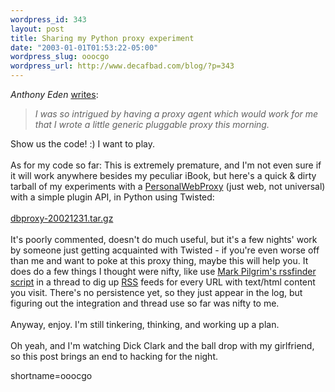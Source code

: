```yaml
--- 
wordpress_id: 343
layout: post
title: Sharing my Python proxy experiment
date: "2003-01-01T01:53:22-05:00"
wordpress_slug: ooocgo
wordpress_url: http://www.decafbad.com/blog/?p=343
---
```

<cite>Anthony Eden</cite> <a href="http://roller.anthonyeden.com/page/aeden/20021230#re_upp_take_2" target="_top">writes</a>:<blockquote><i>I was so intrigued by having a proxy agent which would work for me that I wrote a little generic pluggable proxy this morning.</i></blockquote>Show us the code! :)  I want to play.
<br /><br />
As for my code so far: This is extremely premature, and I'm not even sure if it will work anywhere besides my peculiar iBook, but here's a quick &amp; dirty tarball of my experiments with a <a href="http://www.decafbad.com/twiki/bin/view/Main/PersonalWebProxy">PersonalWebProxy</a> (just web, not universal) with a simple plugin API, in Python using Twisted:
<br /><br />
<a href="http://www.decafbad.com/downloads/dbproxy-20021231.tar.gz" target="_top">dbproxy-20021231.tar.gz</a>
<br /><br />
It's poorly commented, doesn't do much useful, but it's a few nights' work by someone just getting acquainted with Twisted - if you're even worse off than me and want to poke at this proxy thing, maybe this will help you.  It does do a few things I thought were nifty, like use <a href="http://diveintomark.org/archives/2002/08/15.html" target="_top">Mark Pilgrim's rssfinder script</a> in a thread to dig up <a href="http://www.decafbad.com/twiki/bin/view/Main/RSS">RSS</a> feeds for every URL with text/html content you visit.  There's no persistence yet, so they just appear in the log, but figuring out the integration and thread use so far was nifty to me.
<br /><br />
Anyway, enjoy.  I'm still tinkering, thinking, and working up a plan.
<br /><br />
Oh yeah, and I'm watching Dick Clark and the ball drop with my girlfriend, so this post brings an end to hacking for the night.
<!--more-->
shortname=ooocgo
